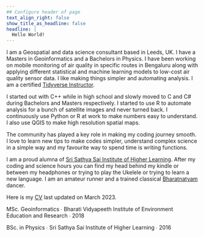 ```yaml
---
## Configure header of page
text_align_right: false
show_title_as_headline: false
headline: |
  Hello World!
---
```


<!-- this is a subheadline -->
I am a Geospatial and data science consultant based in Leeds, UK. I have a Masters in Geoinformatics and a Bachelors in Physics. I have been working on mobile monitoring of air quality in specific routes in Bengaluru along with applying different statistical and machine learning models to low-cost air quality sensor data. I like making things simpler and automating analysis. I am a certified [Tidyverse Instructor](https://education.rstudio.com/trainers/people/upadhya+adithi/).  

I started out with C++ while in high school and slowly moved to C and C# during Bachelors and Masters respectively. I started to use R to automate analysis for a bunch of satellite images and never turned back. I continuously use Python or R at work to make numbers easy to understand. I also use QGIS to make high resolution spatial maps. 

The community has played a key role in making my coding journey smooth. I love to learn new tips to make codes simpler, understand complex science in a simple way and my favourite way to spend time is writing functions.

I am a proud alumna of [Sri Sathya Sai Institute of Higher Learning](https://www.sssihl.edu.in/). After my coding and science hours you can find my head behind my kindle or between my headphones or trying to play the Ukelele or trying to learn a new language. I am an amateur runner and a trained classical [Bharatnatyam](https://en.wikipedia.org/wiki/Bharatanatyam) dancer. 

Here is my [CV](/about/header/Upadhya_CV_2023.pdf) last updated on March 2023.


<i class="fas fa-graduation-cap pr2"></i>MSc. Geoinformatics  &#8729;
 Bharati Vidyapeeth Institute of Environment Education and Research  &#8729;  2018

<i class="fas fa-graduation-cap pr2"></i>BSc. in Physics  &#8729;
    Sri Sathya Sai Institute of Higher Learning  &#8729;  2016
    
